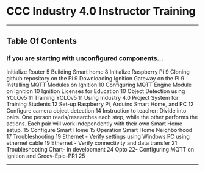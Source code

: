 # CCC Industry 4.0 Instructor Training
---
## Table Of Contents

### If you are starting with unconfigured components…
Initialize Router	5
Building Smart home	8
Initialize Raspberry Pi	9
Cloning github repository on the Pi	9
Downloading Ignition Gateway on the Pi	9
Installing MQTT Modules on Ignition	10
Configuring MQTT Engine Module on Ignition	10
Ignition Licenses for Education	10
Object Detection using YOLOv5	11
Training YOLOv5	11
Using Industry 4.0 Project System for Training Students	12
Set-up Raspberry Pi, Arduino Smart Home, and PC	12
Configure camera object detection	14
Instruction to teacher: Divide into pairs. One person reads/researches each step, while the other performs the actions. Each pair will work independently with their own Smart Home setup.	15
Configure Smart Home	15
Operation Smart Home Neighborhood	17
Troubleshooting	19
Ethernet - Verify settings using Windows PC using ethernet cable	19
Ethernet - Verify connectivity and data transfer	21
Troubleshooting Chart- In development	24
Opto 22- Configuring MQTT on Ignition and Groov-Epic-PR1	25

---
